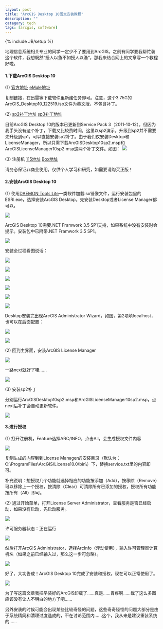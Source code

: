 ```yaml
---
layout: post
title: "ArcGIS Desktop 10图文安装教程"
description: ""
category: tech
tags: [arcgis, software]
---
```

{% include JB/setup %}

地理信息系统相关专业的同学一定少不了要用到ArcGIS。之前有同学要我帮忙装这个软件，我想既然“授人以鱼不如授人以渔”，那我来结合网上的文章写一个教程好啦。

#### 1.下载ArcGIS Desktop 10 ####

(1) [官方地址](http://software.esri.com/akdlm/software/arcgis/10.0/final/ArcGIS_Desktop10_122519.iso?downloadID=FA0A478D-1C44-4915-83E1-4BC130EBFF48&__gda__=1283497777_a635b797d7b418fd134cf372fc88e67e&ext=.iso&__gdb__=1283497778_cc0ecad33f057a2fbbe5b79fc5d77825&fileExt=.iso)  [eMule地址](ed2k://|file|ArcGIS_Desktop10_122519.iso|4031676416|B77214643D9068A51826E4B77365B4C7|h=ABDJVPGGZJEMVNIA24SBT42D2B7C3HJS|/)

复制链接，在迅雷等下载软件里新建任务即可。注意，这个3.75G的ArcGIS_Desktop10_122519.iso文件为英文版，不包含补丁。

(2) [sp2补丁地址](http://resources.arcgis.com/zh-cn/content/patches-and-service-packs?fa=viewPatch&PID=15&MetaID=1752)   [sp3补丁地址](http://resources.arcgis.com/zh-cn/content/patches-and-service-packs?fa=viewPatch&PID=15&MetaID=1807)

目前ArcGIS Desktop 10的版本已更新到Service Pack 3（2011-10-12）。但因为我手头没有这个补丁，下载又比较费时间，这里以sp2演示。升级到sp2并不需要先升级到sp1，可以直接安装sp2补丁。由于我们仅安装Desktop和LicenseManager，所以只需下载ArcGISDesktop10sp2.msp和ArcGISLicenseManager10sp2.msp这两个补丁文件。如图：
![](http://farm8.staticflickr.com/7036/7112394987_baa93b3916_z.jpg)

(3) 注册机 [115地址](http://115.com/file/dn3p6nh8#) [Box地址](http://www.box.com/s/elb10n41962jmbujrm0v)

请务必保证非商业使用，仅供个人学习和研究，如需要请购买正版！

#### 2.安装ArcGIS Desktop 10 ####

(1) 使用[DAEMON Tools Lite](http://www.xngq.com/products/dtLite)一类软件加载iso镜像文件，运行安装包里的ESRI.exe，选择安装ArcGIS Desktop。先安装Desktop或者License Manager都可以。

![](http://farm9.staticflickr.com/8007/6966317916_c0ded6745a_z.jpg)

ArcGIS Desktop 10需要.NET Framwork 3.5 SP1支持，如果系统中没有安装时会提示。安装包中已附带.NET Framwork 3.5 SP1。

![](http://farm8.staticflickr.com/7240/7112394707_569b98c6c1_z.jpg)

安装全过程看图说话：

![](http://farm8.staticflickr.com/7125/6966317674_30d34d9f67_z.jpg)

![](http://farm6.staticflickr.com/5463/7112394517_39d2f8c131_z.jpg)

![](http://farm6.staticflickr.com/5442/7112394415_517964e0fb_z.jpg)

![](http://farm9.staticflickr.com/8007/6966316890_32cc38d472_z.jpg)

![](http://farm8.staticflickr.com/7109/7112394005_759ac56f22_z.jpg)

![](http://farm8.staticflickr.com/7051/6966316786_dc35a49398_z.jpg)

Desktop安装完出现ArcGIS Administrator Wizard，如图，第2项填localhost，也可以在后面配置：

![](http://farm8.staticflickr.com/7248/7112393523_f563a365da_z.jpg)

![](http://farm8.staticflickr.com/7062/6966317178_5167ac4a4c_z.jpg)

(2) 回到主界面，安装ArcGIS License Manager

![](http://farm8.staticflickr.com/7069/6966317336_1fac231855_z.jpg)

一路next就好了哇……

![](http://farm6.staticflickr.com/5441/6966316108_68ec96bb76_z.jpg)

(3) 安装sp2补丁

分别运行ArcGISDesktop10sp2.msp和ArcGISLicenseManager10sp2.msp，点next后补丁会自动更新软件。

![](http://farm8.staticflickr.com/7109/7112392903_0506de48ae_z.jpg)

#### 3.进行授权 ####

(1) 打开注册机，Feature选择ARC/INFO，点击All，会生成授权文件内容

![](http://farm8.staticflickr.com/7244/7115473181_507cfe85de_z.jpg)

复制生成的内容到到License Manager的安装目录（默认为：C:\ProgramFiles\ArcGIS\License10.0\bin\）下，替换service.txt里的内容即可。

补充说明：想授权几个功能就选择相应的功能按添加（Add），按移除（Remove）可以移除上一个授权，按清除（Clear）可清除所有已添加的授权，授权所有功能按所有（All）即可。

(2) 通过开始菜单，打开License Server Administrator，查看服务是否已经启动，如果没有启动，先启动服务。

![](http://farm8.staticflickr.com/7185/6966316422_0f8ae60ca1_z.jpg)

许可服务器状态：正在运行

![](http://farm8.staticflickr.com/7063/7112393409_40686b0fb8_z.jpg)

然后打开ArcGIS Administrator，选择ArcInfo（浮动使用），输入许可管理器计算机名（如果之前已经输入过，那么这一步可忽略）。

![](http://farm8.staticflickr.com/7120/7112393209_3d1a54b62f_z.jpg)

好了，大功告成！ArcGIS Desktop 10完成了安装和授权，现在可以正常使用了。

![](http://farm8.staticflickr.com/7179/6966316220_bbd3ae28ef_z.jpg)

为了写这篇文章我把早装好的ArcGIS卸载了……真是……胃疼啊……截了这么多图应该没有让人不明白的地方了吧……

另外安装的时候可能会出现某些比较奇怪的问题，这些奇奇怪怪的问题大部分是由于系统精简和清理过度造成的，不在讨论范围内……这个，我从来是建议重装系统的……